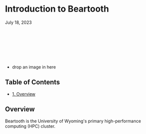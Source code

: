 # Introduction to Beartooth

July 18, 2023

<br><br><br>
<br><br><br>

- drop an image in here


## Table of Contents

- [1. Overview](#1-overview)


## Overview

Beartooth is the University of Wyoming's primary high-performance computing (HPC) cluster.